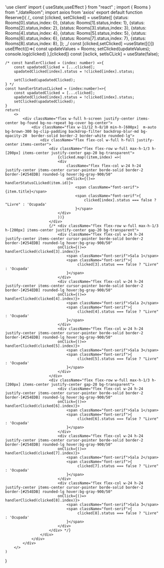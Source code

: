 'use client'
import { useState,useEffect } from "react" ;
import { Rooms } from "./dateRoom";
import axios from 'axios'
export default function Reserve(){
/_ const [clicked, setClicked] = useState([
{status: Rooms[0].status,index: 0},
{status: Rooms[1].status,index: 1},
{status: Rooms[2].status,index: 2},
{status: Rooms[3].status,index: 3},
{status: Rooms[4].status,index: 4},
{status: Rooms[5].status,index: 5},
{status: Rooms[6].status,index: 6},
{status: Rooms[7].status,index: 7},
{status: Rooms[8].status,index: 8},
]); _/
const [clicked,setClicked] =useState([{}])
useEffect(()=>{
const updateValues = Rooms;
setClicked(updateValues);
console.log(clicked)
},[clicked])
const [isclick, setIsCLick] = useState(false);

    /* const handlerClicked = (index: number) =>{
        const upadatedClicked = [...clicked];
        upadatedClicked[index].status = !clicked[index].status;

        setClicked(upadatedClicked);
    } */
    const handlerStatusCLicked = (index:number)=>{
        const upadatedClicked = [...clicked];
        upadatedClicked[index].status = !clicked[index].status;
        setClicked(upadatedClicked);
    }
    return(
        <>
            <div className="flex w-full h-screen justify-center items-center bg-found bg-no-repeat bg-cover bg-center">
                <div className="flex w-11/12 h-8/10 min-h-[600px]  m-auto bg-brown-300 bg-clip-padding backdrop-filter backdrop-blur-md bg-opacity-20  border-solid border-2 border-white rounded-lg">
                    <div className="flex flex-col w-full h-full justify-center items-center">
                        <div className="flex flex-row w-full max-h-1/3 h-[200px] items-center justify-center gap-20 bg-transparent">
                            {clicked.map((item,index) =>(
                            <div
                                className="flex flex-col w-24 h-24 justify-center items-center cursor-pointer borde-solid border-2 border-[#254EDB] rounded-lg hover:bg-gray-900/50"
                                onClick={()=> handlerStatusCLicked(item.id)}>
                                    <span className="font-serif">{item.title}</span>
                                    <span className="font-serif">{
                                        clicked[index].status === false ? "Livre" : 'Ocupada'
                                    }</span>
                            </div>
                            ))}
                        </div>
                        {/* <div className="flex flex-row w-full max-h-1/3 h-[200px] items-center justify-center gap-20 bg-transparent">
                            <div className="flex flex-col w-24 h-24 justify-center items-center cursor-pointer borde-solid border-2 border-[#254EDB] rounded-lg hover:bg-gray-900/50"
                            onClick={()=> handlerClicked(clicked[3].index)}>
                                <span className="font-serif">Sala 1</span>
                                <span className="font-serif">{
                                     clicked[3].status === false ? "Livre" : 'Ocupada'
                                }</span>
                            </div>
                            <div className="flex flex-col w-24 h-24 justify-center items-center cursor-pointer borde-solid border-2 border-[#254EDB] rounded-lg hover:bg-gray-900/50"
                            onClick={()=> handlerClicked(clicked[4].index)}>
                                <span className="font-serif">Sala 2</span>
                                <span className="font-serif">{
                                     clicked[4].status === false ? "Livre" : 'Ocupada'
                                }</span>
                            </div>
                            <div className="flex flex-col w-24 h-24 justify-center items-center cursor-pointer borde-solid border-2 border-[#254EDB] rounded-lg hover:bg-gray-900/50"
                            onClick={()=> handlerClicked(clicked[5].index)}>
                                <span className="font-serif">Sala 3</span>
                                <span className="font-serif">{
                                     clicked[5].status === false ? "Livre" : 'Ocupada'
                                }</span>
                            </div>
                        </div>
                        <div className="flex flex-row w-full max-h-1/3 h-[200px] items-center justify-center gap-20 bg-transparent">
                            <div className="flex flex-col w-24 h-24 justify-center items-center cursor-pointer borde-solid border-2 border-[#254EDB] rounded-lg hover:bg-gray-900/50"
                            onClick={()=> handlerClicked(clicked[6].index)}>
                                <span className="font-serif">Sala 1</span>
                                <span className="font-serif">{
                                     clicked[6].status === false ? "Livre" : 'Ocupada'
                                }</span>
                            </div>
                            <div className="flex flex-col w-24 h-24 justify-center items-center cursor-pointer borde-solid border-2 border-[#254EDB] rounded-lg hover:bg-gray-900/50"
                            onClick={()=> handlerClicked(clicked[7].index)}>
                                <span className="font-serif">Sala 2</span>
                                <span className="font-serif">{
                                     clicked[7].status === false ? "Livre" : 'Ocupada'
                                }</span>
                            </div>
                            <div className="flex flex-col w-24 h-24 justify-center items-center cursor-pointer borde-solid border-2 border-[#254EDB] rounded-lg hover:bg-gray-900/50"
                            onClick={()=> handlerClicked(clicked[8].index)}>
                                <span className="font-serif">Sala 3</span>
                                <span className="font-serif">{
                                     clicked[8].status === false ? "Livre" : 'Ocupada'
                                }</span>
                            </div>
                        </div> */}
                    </div>
                </div>
            </div>
        </>
    )

}
